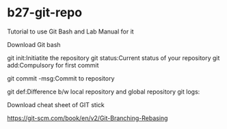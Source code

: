 # b27-git-repo
Tutorial to use Git Bash and Lab Manual for it

Download Git bash 
									
git init:Initiatite the repository
git status:Current status of your repository
git add:Compulsory for first commit

git commit -msg:Commit to repository

git def:Difference b/w local repository and global repository
git logs:

Download cheat sheet of GIT stick


https://git-scm.com/book/en/v2/Git-Branching-Rebasing

